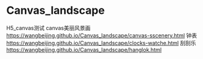 # Canvas_landscape
H5_canvas测试
canvas美丽风景画
https://wangbeijing.github.io/Canvas_landscape/canvas-sscenery.html
钟表
https://wangbeijing.github.io/Canvas_landscape/clocks-watche.html
刮刮乐
https://wangbeijing.github.io/Canvas_landscape/hanglok.html
